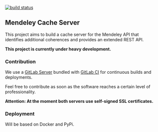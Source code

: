 [![build status](https://gitlab.kohn.io/ci/projects/52/status.png?ref=master)](https://gitlab.kohn.io/ci/projects/52?ref=master)

## Mendeley Cache Server

This project aims to build a cache server for the Mendeley API that identifies additional coherences and provides an extended REST API.

**This project is currently under heavy development.**


### Contribution

We use a [GitLab Server](https://gitlab.kohn.io/mendeley-cache/server) bundled with [GitLab CI](https://gitlab-ci.kohn.io/projects/52) for continuous builds and deployments.

Feel free to contribute as soon as the software reaches a certain level of professionality.

**Attention: At the moment both servers use self-signed SSL certificates.**


### Deployment

Will be based on Docker and PyPi.

